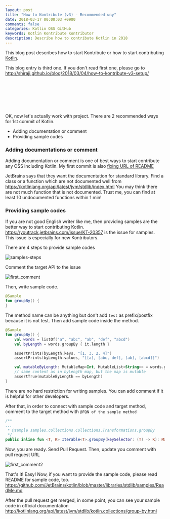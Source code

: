 ```yaml
---
layout: post
title: "How to Kontribute (v3) - Recommended way"
date: 2018-03-17 00:00:03 +0900
comments: false
categories: Kotlin OSS GitHub
keywords: Kotlin Kontribute Kontributor
description: Describe how to contribute Kotlin in 2018
---
```


This blog post describes how to start Kontribute or how to start contributing [Kotlin](https://kotlinlang.org/).

This blog entry is third one. If you don't read first one, please go to http://shiraji.github.io/blog/2018/03/04/how-to-kontribute-v3-setup/

<script async src="//pagead2.googlesyndication.com/pagead/js/adsbygoogle.js"></script>
<!-- 728x90 -->
<ins class="adsbygoogle"
     style="display:inline-block;width:728px;height:90px"
     data-ad-client="ca-pub-3940616565912592"
     data-ad-slot="7693358062"></ins>
<script>
(adsbygoogle = window.adsbygoogle || []).push({});
</script>

<!-- more -->

OK, now let's actually work with project. There are 2 recommended ways for 1st commit of Kotlin.

* Adding documentation or comment
* Providing sample codes

### Adding documentations or comment

Adding documentation or comment is one of best ways to start contribute any OSS including Kotlin. My first commit is also [fixing URL of README](https://github.com/JetBrains/kotlin/commit/68dd3dde59b0a339819407cfdf0c465809092e75)

JetBrains says that they want the documentation for standard library. Find a class or a function which are not documented well from https://kotlinlang.org/api/latest/jvm/stdlib/index.html You may think there are not much function that is not documented. Trust me, you can find at least 10 undocumented functions within 1 min!

### Providing sample codes

If you are not good English writer like me, then providing samples are the better way to start contributing Kotlin. https://youtrack.jetbrains.com/issue/KT-20357 is the issue for samples. This issue is especially for new Kontributors.

There are 4 steps to provide sample codes

![samples-steps](https://raw.githubusercontent.com/wiki/shiraji/images/blog/images/how-to-kontribute-v3/how-to-kontribute-v3.028.jpg)

Comment the target API to the issue

![first_comment](https://raw.githubusercontent.com/wiki/shiraji/images/blog/images/how-to-kontribute-v3/first_comment.png)

Then, write sample code.

```kotlin
@Sample
fun groupBy() {
}
```

The method name can be anything but don't add `test` as prefix/postfix because it is not test. Then add sample code inside the method.

```kotlin
@Sample
fun groupBy() {
    val words = listOf("a", "abc", "ab", "def", "abcd")
    val byLength = words.groupBy { it.length }

    assertPrints(byLength.keys, "[1, 3, 2, 4]")
    assertPrints(byLength.values, "[[a], [abc, def], [ab], [abcd]]")

    val mutableByLength: MutableMap<Int, MutableList<String>> = words.groupByTo(mutableMapOf()) { it.length }
    // same content as in byLength map, but the map is mutable
    assertTrue(mutableByLength == byLength)
}
```

There are no hard restriction for writing samples. You can add comment if it is helpful for other developers.

After that, in order to connect with sample code and target method, comment to the target method with `@FQN of the sample method`

```kotlin
/**
...
 * @sample samples.collections.Collections.Transformations.groupBy
 */
public inline fun <T, K> Iterable<T>.groupBy(keySelector: (T) -> K): Map<K, List<T>> {
```

Now, you are ready. Send Pull Request. Then, update you comment with pull request URL

![first_comment2](https://raw.githubusercontent.com/wiki/shiraji/images/blog/images/how-to-kontribute-v3/first_comment2.png)

That's it! Easy! Now, if you want to provide the sample code, please read README for sample code, too.
https://github.com/JetBrains/kotlin/blob/master/libraries/stdlib/samples/ReadMe.md

After the pull request get merged, in some point, you can see your sample code in official documentation http://kotlinlang.org/api/latest/jvm/stdlib/kotlin.collections/group-by.html
